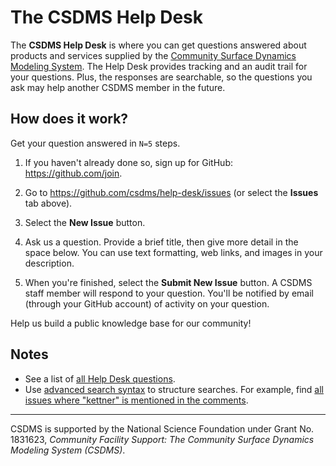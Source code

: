 # The CSDMS Help Desk

The **CSDMS Help Desk**
is where you can get questions answered
about products and services supplied by the
[Community Surface Dynamics Modeling System](https://csdms.colorado.edu).
The Help Desk provides tracking and an audit trail for your questions.
Plus, the responses are searchable,
so the questions you ask may help another CSDMS member in the future.

## How does it work?

Get your question answered in `N=5` steps.

1. If you haven't already done so, sign up for GitHub: https://github.com/join.

1. Go to https://github.com/csdms/help-desk/issues (or select the **Issues** tab above).

1. Select the **New Issue** button.

1. Ask us a question. Provide a brief title, then give more detail in the space below. You can use text formatting, web links, and images in your description.

1. When you're finished, select the **Submit New Issue** button. A CSDMS staff member will respond to your question. You'll be notified by email (through your GitHub account) of activity on your question.

Help us build a public knowledge base for our community!

## Notes

* See a list of [all Help Desk questions](https://github.com/csdms/help-desk/issues?utf8=%E2%9C%93&q=).
* Use [advanced search syntax](https://help.github.com/en/articles/searching-issues-and-pull-requests) to structure searches. For example, find [all issues where "kettner" is mentioned in the comments](https://github.com/csdms/help-desk/issues?utf8=%E2%9C%93&q=kettner+in%3Acomments).

---

CSDMS is supported by the National Science Foundation
under Grant No. 1831623, *Community Facility Support:
The Community Surface Dynamics Modeling System (CSDMS)*.
